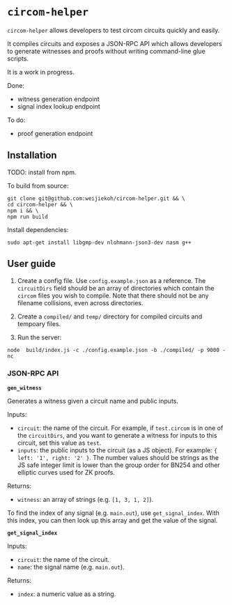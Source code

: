 # `circom-helper`

`circom-helper` allows developers to test circom circuits quickly and easily.

It compiles circuits and exposes a JSON-RPC API which allows developers to
generate witnesses and proofs without writing command-line glue scripts.

It is a work in progress.

Done:

- witness generation endpoint
- signal index lookup endpoint

To do:

- proof generation endpoint

## Installation

TODO: install from npm.

To build from source:

```
git clone git@github.com:weijiekoh/circom-helper.git && \
cd circom-helper && \
npm i && \
npm run build
```

Install dependencies:

```
sudo apt-get install libgmp-dev nlohmann-json3-dev nasm g++
```

## User guide

1. Create a config file. Use `config.example.json` as a reference. The
   `circuitDirs` field should be an array of directories which contain the
   `circom` files you wish to compile. Note that there should not be any
   filename collisions, even across directories.

2. Create a `compiled/` and `temp/` directory for compiled circuits and
   tempoary files.

2. Run the server:

`node  build/index.js -c ./config.example.json -b ./compiled/ -p 9000 -nc`

### JSON-RPC API

**`gen_witness`**

Generates a witness given a circuit name and public inputs.

Inputs: 

- `circuit`: the name of the circuit. For example, if `test.circom` is in one
  of the `circuitDirs`, and you want to generate a witness for inputs to this
  circuit, set this value as `test`.
- `inputs`: the public inputs to the circuit (as a JS object). For example: `{
  left: '1', right: '2' }`. The number values should be strings as the JS safe
  integer limit is lower than the group order for BN254 and other elliptic
  curves used for ZK proofs.

Returns:

- `witness`: an array of strings (e.g. `[1, 3, 1, 2]`).

To find the index of any signal (e.g. `main.out`), use `get_signal_index`. With
this index, you can then look up this array and get the value of the signal.

**`get_signal_index`**

Inputs:

- `circuit`: the name of the circuit.
- `name`: the signal name (e.g. `main.out`).

Returns:

- `index`: a numeric value as a string.
